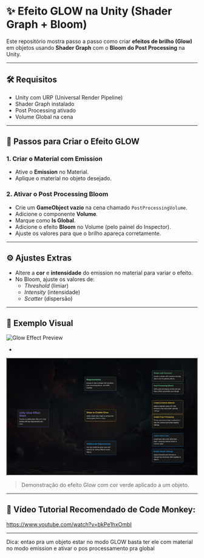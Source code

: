 # ✨ Efeito GLOW na Unity (Shader Graph + Bloom)

Este repositório mostra passo a passo como criar **efeitos de brilho (Glow)** em objetos usando **Shader Graph** com o **Bloom do Post Processing** na Unity.

---

## 🛠 Requisitos

- Unity com URP (Universal Render Pipeline)
- Shader Graph instalado
- Post Processing ativado
- Volume Global na cena

---

## 🌟 Passos para Criar o Efeito GLOW

### 1. Criar o Material com Emission
- Ative o **Emission** no Material.
- Aplique o material no objeto desejado.

### 2. Ativar o Post Processing Bloom
- Crie um **GameObject vazio** na cena chamado `PostProcessingVolume`.
- Adicione o componente **Volume**.
- Marque como **Is Global**.
- Adicione o efeito **Bloom** no Volume (pelo painel do Inspector).
- Ajuste os valores para que o brilho apareça corretamente.

---

## ⚙️ Ajustes Extras

- Altere a **cor** e **intensidade** do emission no material para variar o efeito.
- No Bloom, ajuste os valores de:
  - *Threshold* (limiar)
  - *Intensity* (intensidade)
  - *Scatter* (dispersão)

---

## 🧪 Exemplo Visual

![Glow Effect Preview](https://github.com/eliMassaqui/Efeito-GLOW-Na-Unity/blob/main/Captura%20de%20ecr%C3%A3%202025-06-12%20101710.png)

-
![](https://github.com/eliMassaqui/Efeito-GLOW-Na-Unity/blob/main/undefined_Unity_Glow_Effect_Steps.png)


> Demonstração do efeito Glow com cor verde aplicado a um objeto.

---

## 🎥 Vídeo Tutorial Recomendado de Code Monkey:
https://www.youtube.com/watch?v=bkPe1hxOmbI

---

Dica:
entao pra um objeto estar no modo GLOW basta ter ele com material no modo emission e ativar o pos processamento pra global

